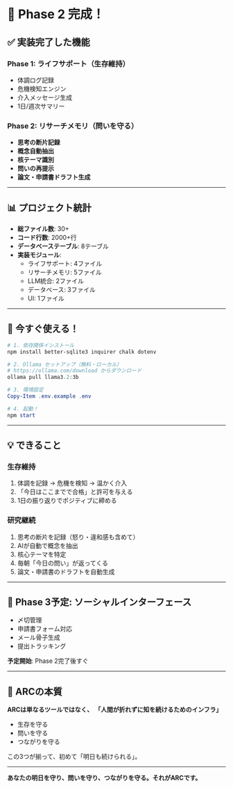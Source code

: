# 🎉 Phase 2 完成！

## ✅ 実装完了した機能

### Phase 1: ライフサポート（生存維持）
- 体調ログ記録
- 危機検知エンジン
- 介入メッセージ生成
- 1日/週次サマリー

### Phase 2: リサーチメモリ（問いを守る）
- **思考の断片記録**
- **概念自動抽出**
- **核テーマ識別**
- **問いの再提示**
- **論文・申請書ドラフト生成**

---

## 📊 プロジェクト統計

- **総ファイル数**: 30+
- **コード行数**: 2000+行
- **データベーステーブル**: 8テーブル
- **実装モジュール**: 
  - ライフサポート: 4ファイル
  - リサーチメモリ: 5ファイル
  - LLM統合: 2ファイル
  - データベース: 3ファイル
  - UI: 1ファイル

---

## 🚀 今すぐ使える！

```powershell
# 1. 依存関係インストール
npm install better-sqlite3 inquirer chalk dotenv

# 2. Ollama セットアップ（無料・ローカル）
# https://ollama.com/download からダウンロード
ollama pull llama3.2:3b

# 3. 環境設定
Copy-Item .env.example .env

# 4. 起動！
npm start
```

---

## 💡 できること

### 生存維持
1. 体調を記録 → 危機を検知 → 温かく介入
2. 「今日はここまでで合格」と許可を与える
3. 1日の振り返りでポジティブに締める

### 研究継続
1. 思考の断片を記録（怒り・違和感も含めて）
2. AIが自動で概念を抽出
3. 核心テーマを特定
4. 毎朝「今日の問い」が返ってくる
5. 論文・申請書のドラフトを自動生成

---

## 🎯 Phase 3予定: ソーシャルインターフェース

- 〆切管理
- 申請書フォーム対応
- メール骨子生成
- 提出トラッキング

**予定開始**: Phase 2完了後すぐ

---

## 🌟 ARCの本質

**ARCは単なるツールではなく、**
**「人間が折れずに知を続けるためのインフラ」**

- 生存を守る
- 問いを守る
- つながりを守る

この3つが揃って、初めて「明日も続けられる」。

---

**あなたの明日を守り、問いを守り、つながりを守る。それがARCです。**
